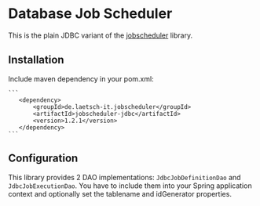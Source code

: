 # Database Job Scheduler

This is the plain JDBC variant of the [jobscheduler](..) library.

## Installation

Include maven dependency in your pom.xml:

    ```
       <dependency>
           <groupId>de.laetsch-it.jobscheduler</groupId>
           <artifactId>jobscheduler-jdbc</artifactId>
           <version>1.2.1</version>
       </dependency>
    ```

## Configuration

This library provides 2 DAO implementations: `JdbcJobDefinitionDao` and
`JdbcJobExecutionDao`. You have to include them into your Spring application 
context and optionally set the tablename and idGenerator properties.
